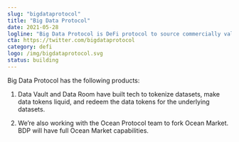 ```yaml
---
slug: "bigdataprotocol"
title: "Big Data Protocol"
date: 2021-05-28
logline: "Big Data Protocol is DeFi protocol to source commercially valuable data from professional data providers, tokenize it, and make it liquid."
cta: https://twitter.com/bigdataprotocol
category: defi
logo: /img/bigdataprotocol.svg
status: building
---
```


Big Data Protocol has the following products:

1. Data Vault and Data Room have built tech to tokenize datasets, make data tokens liquid, and redeem the data tokens for the underlying datasets.

2. We’re also working with the Ocean Protocol team to fork Ocean Market. BDP will have full Ocean Market capabilities.
